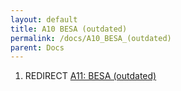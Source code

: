```yaml
---
layout: default
title: A10 BESA (outdated)
permalink: /docs/A10_BESA_(outdated)
parent: Docs
---
```


1.  REDIRECT [A11: BESA (outdated)](/A11:_BESA_\(outdated\) "wikilink")